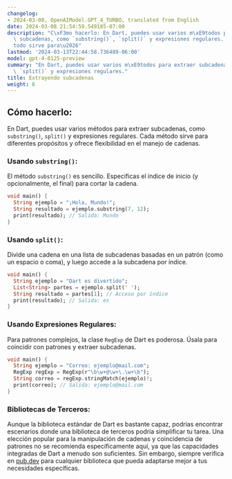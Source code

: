 ```yaml
---
changelog:
- 2024-03-08, OpenAIModel.GPT_4_TURBO, translated from English
date: 2024-03-08 21:54:59.549185-07:00
description: "C\xF3mo hacerlo: En Dart, puedes usar varios m\xE9todos para extraer\
  \ subcadenas, como `substring()`, `split()` y expresiones regulares. Cada m\xE9\
  todo sirve para\u2026"
lastmod: '2024-03-13T22:44:58.736489-06:00'
model: gpt-4-0125-preview
summary: "En Dart, puedes usar varios m\xE9todos para extraer subcadenas, como `substring()`,\
  \ `split()` y expresiones regulares."
title: Extrayendo subcadenas
weight: 6
---
```


## Cómo hacerlo:
En Dart, puedes usar varios métodos para extraer subcadenas, como `substring()`, `split()` y expresiones regulares. Cada método sirve para diferentes propósitos y ofrece flexibilidad en el manejo de cadenas.

### Usando `substring()`:
El método `substring()` es sencillo. Especificas el índice de inicio (y opcionalmente, el final) para cortar la cadena.

```dart
void main() {
  String ejemplo = "¡Hola, Mundo!";
  String resultado = ejemplo.substring(7, 12);
  print(resultado); // Salida: Mundo
}
```

### Usando `split()`:
Divide una cadena en una lista de subcadenas basadas en un patrón (como un espacio o coma), y luego accede a la subcadena por índice.

```dart
void main() {
  String ejemplo = "Dart es divertido";
  List<String> partes = ejemplo.split(' ');
  String resultado = partes[1]; // Acceso por índice
  print(resultado); // Salida: es
}
```

### Usando Expresiones Regulares:
Para patrones complejos, la clase `RegExp` de Dart es poderosa. Úsala para coincidir con patrones y extraer subcadenas.

```dart
void main() {
  String ejemplo = "Correo: ejemplo@mail.com";
  RegExp regExp = RegExp(r"\b\w+@\w+\.\w+\b");
  String correo = regExp.stringMatch(ejemplo)!;
  print(correo); // Salida: ejemplo@mail.com
}
```

### Bibliotecas de Terceros:
Aunque la biblioteca estándar de Dart es bastante capaz, podrías encontrar escenarios donde una biblioteca de terceros podría simplificar tu tarea. Una elección popular para la manipulación de cadenas y coincidencia de patrones no se recomienda específicamente aquí, ya que las capacidades integradas de Dart a menudo son suficientes. Sin embargo, siempre verifica en [pub.dev](https://pub.dev) para cualquier biblioteca que pueda adaptarse mejor a tus necesidades específicas.

